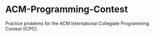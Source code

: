 ACM-Programming-Contest
=======================

Practice problems for the ACM International Collegiate Programming Contest (ICPC).
